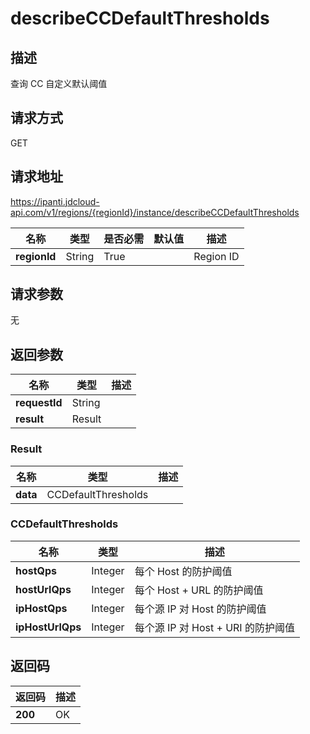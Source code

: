 # describeCCDefaultThresholds


## 描述
查询 CC 自定义默认阈值

## 请求方式
GET

## 请求地址
https://ipanti.jdcloud-api.com/v1/regions/{regionId}/instance/describeCCDefaultThresholds

|名称|类型|是否必需|默认值|描述|
|---|---|---|---|---|
|**regionId**|String|True| |Region ID|

## 请求参数
无


## 返回参数
|名称|类型|描述|
|---|---|---|
|**requestId**|String| |
|**result**|Result| |


### Result
|名称|类型|描述|
|---|---|---|
|**data**|CCDefaultThresholds| |
### CCDefaultThresholds
|名称|类型|描述|
|---|---|---|
|**hostQps**|Integer|每个 Host 的防护阈值|
|**hostUrlQps**|Integer|每个 Host + URL 的防护阈值|
|**ipHostQps**|Integer|每个源 IP 对 Host 的防护阈值|
|**ipHostUrlQps**|Integer|每个源 IP 对 Host + URI 的防护阈值|

## 返回码
|返回码|描述|
|---|---|
|**200**|OK|
